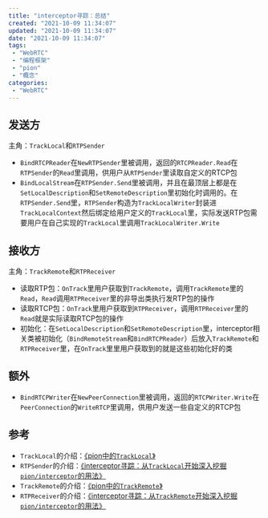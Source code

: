 ```yaml
---
title: "interceptor寻踪：总结"
created: "2021-10-09 11:34:07"
updated: "2021-10-09 11:34:07"
date: "2021-10-09 11:34:07"
tags: 
 - "WebRTC"
 - "编程框架"
 - "pion"
 - "概念"
categories: 
 - "WebRTC"
---
```


## 发送方

主角：`TrackLocal`和`RTPSender`

* `BindRTCPReader`在`NewRTPSender`里被调用，返回的`RTCPReader.Read`在`RTPSender`的`Read`里调用，供用户从`RTPSender`里读取自定义的RTCP包
* `BindLocalStream`在`RTPSender.Send`里被调用，并且在最顶层上都是在`SetLocalDescription`和`SetRemoteDescription`里初始化时调用的。在`RTPSender.Send`里，`RTPSender`构造为`TrackLocalWriter`封装进`TrackLocalContext`然后绑定给用户定义的`TrackLocal`里，实际发送RTP包需要用户在自己实现的`TrackLocal`里调用`TrackLocalWriter.Write`

## 接收方

主角：`TrackRemote`和`RTPReceiver`

* 读取RTP包：`OnTrack`里用户获取到`TrackRemote`，调用`TrackRemote`里的`Read`，`Read`调用`RTPReceiver`里的非导出类执行发RTP包的操作
* 读取RTCP包：`OnTrack`里用户获取到`RTPReceiver`，调用`RTPReceiver`里的`Read`就是实际读取RTCP包的操作
* 初始化：在`SetLocalDescription`和`SetRemoteDescription`里，interceptor相关类被初始化（`BindRemoteStream`和`BindRTCPReader`）后放入`TrackRemote`和`RTPReceiver`里，在`OnTrack`里里用户获取到的就是这些初始化好的类

## 额外

* `BindRTCPWriter`在`NewPeerConnection`里被调用，返回的`RTCPWriter.Write`在`PeerConnection`的`WriteRTCP`里调用，供用户发送一些自定义的RTCP包

## 参考

* `TrackLocal`的介绍：[《pion中的`TrackLocal`》](./TrackLocal.md)
* `RTPSender`的介绍：[《interceptor寻踪：从`TrackLocal`开始深入挖掘`pion/interceptor`的用法》](./interceptor在tracklocal里.md)
* `TrackRemote`的介绍：[《pion中的`TrackRemote`》](./TrackRemote.md)
* `RTPReceiver`的介绍：[《interceptor寻踪：从`TrackRemote`开始深入挖掘`pion/interceptor`的用法》](./interceptor在trackremote里.md)